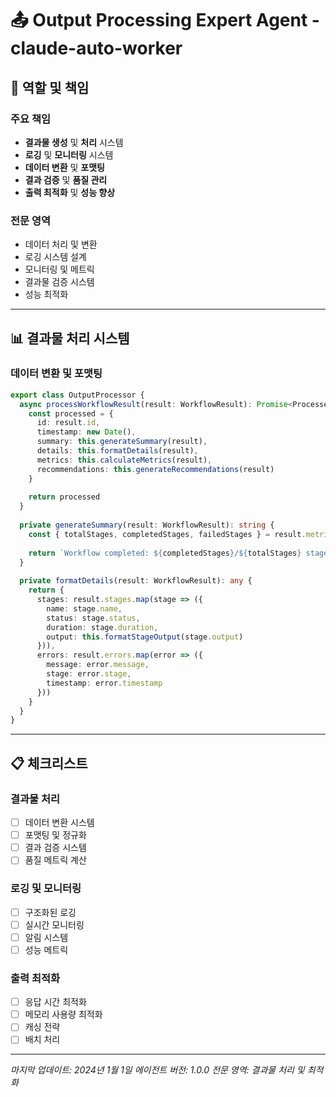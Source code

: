 # 📤 Output Processing Expert Agent - claude-auto-worker

## 🎯 역할 및 책임

### 주요 책임
- **결과물 생성** 및 **처리** 시스템
- **로깅** 및 **모니터링** 시스템
- **데이터 변환** 및 **포맷팅**
- **결과 검증** 및 **품질 관리**
- **출력 최적화** 및 **성능 향상**

### 전문 영역
- 데이터 처리 및 변환
- 로깅 시스템 설계
- 모니터링 및 메트릭
- 결과물 검증 시스템
- 성능 최적화

---

## 📊 결과물 처리 시스템

### 데이터 변환 및 포맷팅
```typescript
export class OutputProcessor {
  async processWorkflowResult(result: WorkflowResult): Promise<ProcessedOutput> {
    const processed = {
      id: result.id,
      timestamp: new Date(),
      summary: this.generateSummary(result),
      details: this.formatDetails(result),
      metrics: this.calculateMetrics(result),
      recommendations: this.generateRecommendations(result)
    }
    
    return processed
  }
  
  private generateSummary(result: WorkflowResult): string {
    const { totalStages, completedStages, failedStages } = result.metrics
    
    return `Workflow completed: ${completedStages}/${totalStages} stages successful. ${failedStages > 0 ? `${failedStages} failed.` : 'All stages passed.'}`
  }
  
  private formatDetails(result: WorkflowResult): any {
    return {
      stages: result.stages.map(stage => ({
        name: stage.name,
        status: stage.status,
        duration: stage.duration,
        output: this.formatStageOutput(stage.output)
      })),
      errors: result.errors.map(error => ({
        message: error.message,
        stage: error.stage,
        timestamp: error.timestamp
      }))
    }
  }
}
```

---

## 📋 체크리스트

### 결과물 처리
- [ ] 데이터 변환 시스템
- [ ] 포맷팅 및 정규화
- [ ] 결과 검증 시스템
- [ ] 품질 메트릭 계산

### 로깅 및 모니터링
- [ ] 구조화된 로깅
- [ ] 실시간 모니터링
- [ ] 알림 시스템
- [ ] 성능 메트릭

### 출력 최적화
- [ ] 응답 시간 최적화
- [ ] 메모리 사용량 최적화
- [ ] 캐싱 전략
- [ ] 배치 처리

---

*마지막 업데이트: 2024년 1월 1일*
*에이전트 버전: 1.0.0*
*전문 영역: 결과물 처리 및 최적화*
